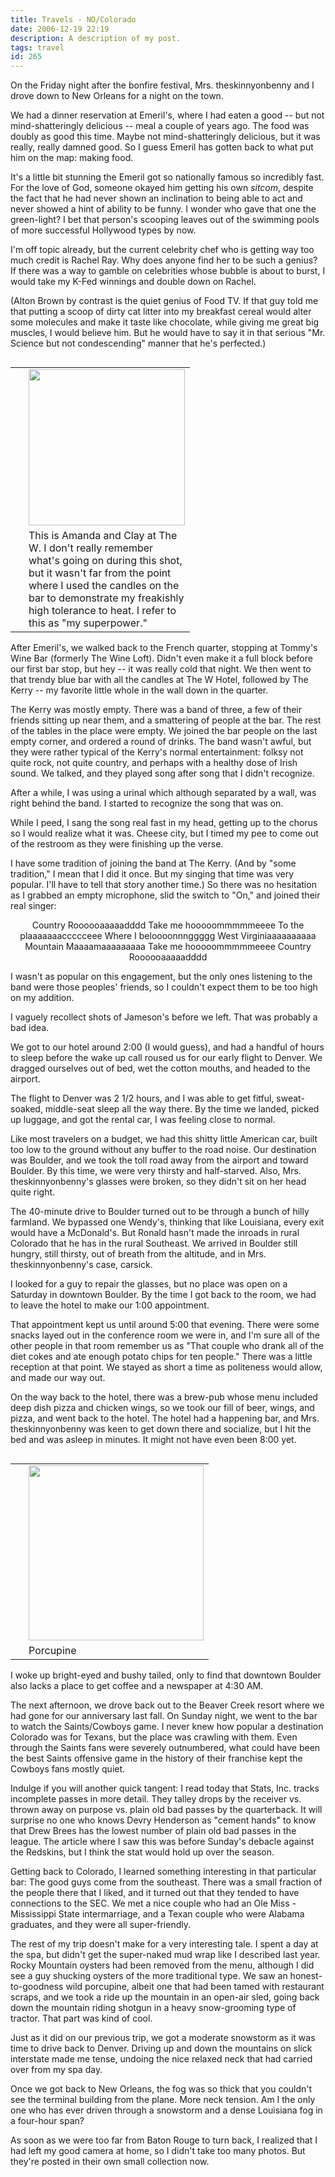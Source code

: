 ```yaml
---
title: Travels - NO/Colorado
date: 2006-12-19 22:19
description: A description of my post.
tags: travel
id: 265
---
```

On the Friday night after the bonfire festival, Mrs. theskinnyonbenny and I drove down to New Orleans for a night on the town.  

We had a dinner reservation at Emeril's, where I had eaten a good -- but not mind-shatteringly delicious -- meal a couple of years ago.  The food was doubly as good this time.  Maybe not mind-shatteringly delicious, but it was really, really damned good.  So I guess Emeril has gotten back to what put him on the map:  making food.

It's a little bit stunning the Emeril got so nationally famous so incredibly fast.  For the love of God, someone okayed him getting his own <i>sitcom</i>, despite the fact that he had never shown an inclination to being able to act and never showed a hint of ability to be funny.  I wonder who gave that one the green-light?  I bet that person's scooping leaves out of the swimming pools of more successful Hollywood types by now.

I'm off topic already, but the current celebrity chef who is getting way too much credit is Rachel Ray.  Why does anyone find her to be such a genius?  If there was a way to gamble on celebrities whose bubble is about to burst, I would take my K-Fed winnings and double down on Rachel.  

(Alton Brown by contrast is the quiet genius of Food TV.  If that guy told me that putting a scoop of dirty cat litter into my breakfast cereal would alter some molecules and make it taste like chocolate, while giving me great big muscles, I would believe him.  But he would have to say it in that serious "Mr. Science but not condescending" manner that he's perfected.)

<table cellpadding="2" align="right"><tr><td width="5" rowspan="2"><spacer type="block" width="5" height="1"></td><td width="250" ><img src="http://theskinnyonbenny.com/img/gal/025%20-%20Colorado%20-%20Dec%202006/resPicture020.jpg" width="250"></td></tr><tr><td class="caption" width="250">This is Amanda and Clay at The W.  I don't really remember what's going on during this shot, but it wasn't far from the point where I used the candles on the bar to demonstrate my freakishly high tolerance to heat.  I refer to this as "my superpower."</td></tr></table>

After Emeril's, we walked back to the French quarter, stopping at Tommy's Wine Bar (formerly The Wine Loft).  Didn't even make it a full block before our first bar stop, but hey -- it was really cold that night.  We then went to that trendy blue bar with all the candles at The W Hotel, followed by The Kerry -- my favorite little whole in the wall down in the quarter.

The Kerry was mostly empty.  There was a band of three, a few of their friends sitting up near them, and a smattering of people at the bar.  The rest of the tables in the place were empty.  We joined the bar people on the last empty corner, and ordered a round of drinks.  The band wasn't awful, but they were rather typical of the Kerry's normal entertainment:  folksy not quite rock, not quite country, and perhaps with a healthy dose of Irish sound.  We talked, and they played song after song that I didn't recognize.

After a while, I was using a urinal which although separated by a wall, was right behind the band.  I started to recognize the song that was on.

While I peed, I sang the song real fast in my head, getting up to the chorus so I would realize what it was.  Cheese city, but I timed my pee to come out of the restroom as they were finishing up the verse.

I have some tradition of joining the band at The Kerry.  (And by "some tradition," I mean that I did it once.  But my singing that time was very popular.  I'll have to tell that story another time.)  So there was no hesitation as I grabbed an empty microphone, slid the switch to "On," and joined their real singer:

<center>Country Roooooaaaaadddd
Take me hooooommmmmeeee
To the plaaaaaaaccccceee
Where I beloooonnnggggg
West Virginiaaaaaaaaaa
Mountain Maaaamaaaaaaaaa
Take me hooooommmmmeeee
Country Roooooaaaaadddd</center>

I wasn't as popular on this engagement, but the only ones listening to the band were those peoples' friends, so I couldn't expect them to be too high on my addition.

I vaguely recollect shots of Jameson's before we left.  That was probably a bad idea.

We got to our hotel around 2:00 (I would guess), and had a handful of hours to sleep before the wake up call roused us for our early flight to Denver.  We dragged ourselves out of bed, wet the cotton mouths, and headed to the airport.

The flight to Denver was 2 1/2 hours, and I was able to get fitful, sweat-soaked, middle-seat sleep all the way there.  By the time we landed, picked up luggage, and got the rental car, I was feeling close to normal.

Like most travelers on a budget, we had this shitty little American car, built too low to the ground without any buffer to the road noise.  Our destination was Boulder, and we took the toll road away from the airport and toward Boulder.  By this time, we were very thirsty and half-starved.  Also, Mrs. theskinnyonbenny's glasses were broken, so they didn't sit on her head quite right.

The 40-minute drive to Boulder turned out to be through a bunch of hilly farmland.  We bypassed one Wendy's, thinking that like Louisiana, every exit would have a McDonald's.  But Ronald hasn't made the inroads in rural Colorado that he has in the rural Southeast.  We arrived in Boulder still hungry, still thirsty, out of breath from the altitude, and in Mrs. theskinnyonbenny's case, carsick.

I looked for a guy to repair the glasses, but no place was open on a Saturday in downtown Boulder.  By the time I got back to the room, we had to leave the hotel to make our 1:00 appointment.

That appointment kept us until around 5:00 that evening.  There were some snacks layed out in the conference room we were in, and I'm sure all of the other people in that room remember us as "That couple who drank all of the diet cokes and ate enough potato chips for ten people."  There was a little reception at that point.  We stayed as short a time as politeness would allow, and made our way out.

On the way back to the hotel, there was a brew-pub whose menu included deep dish pizza and chicken wings, so we took our fill of beer, wings, and pizza, and went back to the hotel.  The hotel had a happening bar, and Mrs. theskinnyonbenny was keen to get down there and socialize, but I hit the bed and was asleep in minutes.  It might not have even been 8:00 yet.

<table cellpadding="2" align="right"><tr><td width="5" rowspan="2"><spacer type="block" width="5" height="1"></td><td width="250" ><img src="http://theskinnyonbenny.com/img/gal/025%20-%20Colorado%20-%20Dec%202006/resPicture036.jpg" width="280"></td></tr><tr><td class="caption" width="250">Porcupine</td></tr></table>

I woke up bright-eyed and bushy tailed, only to find that downtown Boulder also lacks a place to get coffee and a newspaper at 4:30 AM.

The next afternoon, we drove back out to the Beaver Creek resort where we had gone for our anniversary last fall.  On Sunday night, we went to the bar to watch the Saints/Cowboys game.  I never knew how popular a destination Colorado was for Texans, but the place was crawling with them.  Even through the Saints fans were severely outnumbered, what could have been the best Saints offensive game in the history of their franchise kept the Cowboys fans mostly quiet.

Indulge if you will another quick tangent:  I read today that Stats, Inc. tracks incomplete passes in more detail.  They talley drops by the receiver vs. thrown away on purpose vs. plain old bad passes by the quarterback.  It will surprise no one who knows Devry Henderson as "cement hands" to know that Drew Brees has the lowest number of plain old bad passes in the league.  The article where I saw this was before Sunday's debacle against the Redskins, but I think the stat would hold up over the season.

Getting back to Colorado, I learned something interesting in that particular bar:  The good guys come from the southeast.  There was a small fraction of the people there that I liked, and it turned out that they tended to have connections to the SEC.  We met a nice couple who had an Ole Miss - Mississippi State intermarriage, and a Texan couple who were Alabama graduates, and they were all super-friendly.

The rest of my trip doesn't make for a very interesting tale.  I spent a day at the spa, but didn't get the super-naked mud wrap like I described last year.  Rocky Mountain oysters had been removed from the menu, although I did see a guy shucking oysters of the more traditional type.  We saw an honest-to-goodness wild porcupine, albeit one that had been tamed with restaurant scraps, and we took a ride up the mountain in an open-air sled, going back down the mountain riding shotgun in a heavy snow-grooming type of tractor.  That part was kind of cool.

Just as it did on our previous trip, we got a moderate snowstorm as it was time to drive back to Denver.  Driving up and down the mountains on slick interstate made me tense, undoing the nice relaxed neck that had carried over from my spa day.  

Once we got back to New Orleans, the fog was so thick that you couldn't see the terminal building from the plane.  More neck tension.  Am I the only one who has ever driven through a snowstorm and a dense Louisiana fog in a four-hour span?

As soon as we were too far from Baton Rouge to turn back, I realized that I had left my good camera at home, so I didn't take too many photos.  But they're posted in <a onclick="window.open('/pg3.php?spgmGal=025%20-%20Colorado%20-%20Dec%202006','025ColoradoDec2006','width=1024, height=768, toolbar=no, location = no, directories=no, menubar=no, resizable=yes, scrollbars=no');">their own small collection</a> now.

